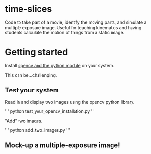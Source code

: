# time-slices
Code to take part of a movie, identify the moving parts, and simulate a multiple exposure image. Useful for teaching kinematics and having students calculate the motion of things from a static image.

# Getting started

Install [opencv and the python module](https://docs.opencv.org/3.0-beta/doc/py_tutorials/py_tutorials.html) on your system.

This can be...challenging. 

## Test your system

Read in and display two images using the opencv python library. 

'''
  python test_your_opencv_installation.py
'''

"Add" two images.

'''
python add_two_images.py
'''

## Mock-up a multiple-exposure image!
